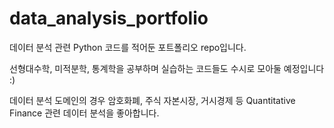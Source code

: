 # data_analysis_portfolio

데이터 분석 관련 Python 코드를 적어둔 포트폴리오 repo입니다.

선형대수학, 미적분학, 통계학을 공부하며 실습하는 코드들도 수시로 모아둘 예정입니다 :)

데이터 분석 도메인의 경우 암호화폐, 주식 자본시장, 거시경제 등 Quantitative Finance 관련 데이터 분석을 좋아합니다.
